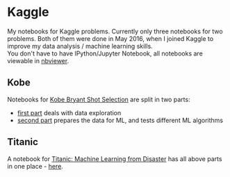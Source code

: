 # Kaggle
My notebooks for Kaggle problems. Currently only three notebooks for two problems. Both of them were done in May 2016, when I joined Kaggle to improve my data analysis / machine learning skills.  
You don't have to have IPython/Jupyter Notebook, all notebooks are viewable in [nbviewer](http://nbviewer.jupyter.org/).

## Kobe
Notebooks for [Kobe Bryant Shot Selection](https://www.kaggle.com/c/kobe-bryant-shot-selection) are split in two parts:
* [first part](http://nbviewer.jupyter.org/github/narimiran/kaggle/blob/master/kobe-part1.ipynb) deals with data exploration
* [second part](http://nbviewer.jupyter.org/github/narimiran/kaggle/blob/master/kobe-part2.ipynb) prepares the data for ML, and tests different ML algorithms

## Titanic
A notebook for [Titanic: Machine Learning from Disaster](https://www.kaggle.com/c/titanic) has all above parts in one place - [here](https://github.com/narimiran/kaggle/blob/master/titanic.ipynb).
